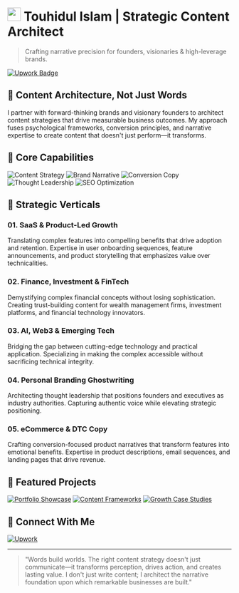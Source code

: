 # <img src="https://raw.githubusercontent.com/matiassingers/awesome-readme/master/icon.png" width="30px"> Touhidul Islam | Strategic Content Architect

> Crafting narrative precision for founders, visionaries & high-leverage brands.

[![Upwork Badge](https://img.shields.io/badge/Upwork-6FDA44?style=for-the-badge&logo=upwork&logoColor=white)](https://www.upwork.com/freelancers/~01bda1b9cf83cd3f1c?mp_source=share)

## 🧠 Content Architecture, Not Just Words

I partner with forward-thinking brands and visionary founders to architect content strategies that drive measurable business outcomes. My approach fuses psychological frameworks, conversion principles, and narrative expertise to create content that doesn't just perform—it transforms.

## 🎯 Core Capabilities

![Content Strategy](https://img.shields.io/badge/Content_Strategy-0A0A0A?style=flat-square&logo=notion&logoColor=white)
![Brand Narrative](https://img.shields.io/badge/Brand_Narrative-1A73E8?style=flat-square&logo=bookstack&logoColor=white)
![Conversion Copy](https://img.shields.io/badge/Conversion_Copy-2C2D72?style=flat-square&logo=convertkit&logoColor=white)
![Thought Leadership](https://img.shields.io/badge/Thought_Leadership-000000?style=flat-square&logo=medium&logoColor=white)
![SEO Optimization](https://img.shields.io/badge/SEO_Optimization-47A248?style=flat-square&logo=googlesearchconsole&logoColor=white)

## 🚀 Strategic Verticals

### 01. SaaS & Product-Led Growth
Translating complex features into compelling benefits that drive adoption and retention. Expertise in user onboarding sequences, feature announcements, and product storytelling that emphasizes value over technicalities.

### 02. Finance, Investment & FinTech
Demystifying complex financial concepts without losing sophistication. Creating trust-building content for wealth management firms, investment platforms, and financial technology innovators.

### 03. AI, Web3 & Emerging Tech
Bridging the gap between cutting-edge technology and practical application. Specializing in making the complex accessible without sacrificing technical integrity.

### 04. Personal Branding Ghostwriting
Architecting thought leadership that positions founders and executives as industry authorities. Capturing authentic voice while elevating strategic positioning.

### 05. eCommerce & DTC Copy
Crafting conversion-focused product narratives that transform features into emotional benefits. Expertise in product descriptions, email sequences, and landing pages that drive revenue.


## 📂 Featured Projects

[![Portfolio Showcase](https://github-readme-stats.vercel.app/api/pin/?username=touhid&repo=Portfolio-Showcase&theme=radical)](https://github.com/touhid/Portfolio-Showcase)
[![Content Frameworks](https://github-readme-stats.vercel.app/api/pin/?username=touhid&repo=Content-Frameworks&theme=radical)](https://github.com/touhid/Content-Frameworks)
[![Growth Case Studies](https://github-readme-stats.vercel.app/api/pin/?username=touhid&repo=Growth-Case-Studies&theme=radical)](https://github.com/touhid/Growth-Case-Studies)


## 🔗 Connect With Me

[![Upwork](https://img.shields.io/badge/Upwork-6FDA44?style=for-the-badge&logo=upwork&logoColor=white)](https://www.upwork.com/freelancers/~01bda1b9cf83cd3f1c?mp_source=share)

---

> "Words build worlds. The right content strategy doesn't just communicate—it transforms perception, drives action, and creates lasting value. I don't just write content; I architect the narrative foundation upon which remarkable businesses are built."
